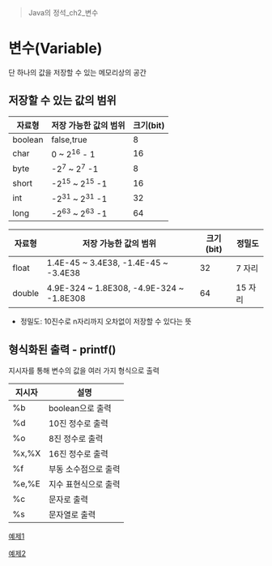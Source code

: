 >Java의 정석_ch2_변수

# 변수(Variable)

단 하나의 값을 저장할 수 있는 메모리상의 공간

## 저장할 수 있는 값의 범위

|자료형|저장 가능한 값의 범위|크기(bit)|
|--|--|--|
|boolean|false,true|8|
|char|0 ~ 2<sup>16</sup> - 1|16|
|byte|-2<sup>7</sup> ~ 2<sup>7</sup> -1|8|
|short|-2<sup>15</sup> ~ 2<sup>15</sup> -1|16|
|int|-2<sup>31</sup> ~ 2<sup>31</sup> -1|32|
|long|-2<sup>63</sup> ~ 2<sup>63</sup> -1|64|

|자료형|저장 가능한 값의 범위|크기(bit)|정밀도|
|--|--|--|--|
|float|1.4E-45 ~ 3.4E38, -1.4E-45 ~ -3.4E38|32|7 자리|
|double|4.9E-324 ~ 1.8E308, -4.9E-324 ~ -1.8E308|64|15 자리|

* 정밀도: 10진수로 n자리까지 오차없이 저장할 수 있다는 뜻

## 형식화된 출력 - printf()

지시자를 통해 변수의 값을 여러 가지 형식으로 출력

|지시자|설명|
|--|--|
|%b|boolean으로 출력|
|%d|10진 정수로 출력|
|%o|8진 정수로 출력|
|%x,%X|16진 정수로 출력|
|%f|부동 소수점으로 출력|
|%e,%E|지수 표현식으로 출력|
|%c|문자로 출력|
|%s|문자열로 출력|

[예제1](https://github.com/jjy3385/StandardOfJava/blob/main/src/ch2/PrintfEx1.java)

[예제2](https://github.com/jjy3385/StandardOfJava/blob/main/src/ch2/PrintfEx2.java)




